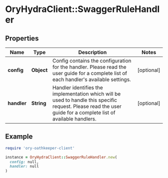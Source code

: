 # OryHydraClient::SwaggerRuleHandler

## Properties

| Name | Type | Description | Notes |
| ---- | ---- | ----------- | ----- |
| **config** | **Object** | Config contains the configuration for the handler. Please read the user guide for a complete list of each handler&#39;s available settings. | [optional] |
| **handler** | **String** | Handler identifies the implementation which will be used to handle this specific request. Please read the user guide for a complete list of available handlers. | [optional] |

## Example

```ruby
require 'ory-oathkeeper-client'

instance = OryHydraClient::SwaggerRuleHandler.new(
  config: null,
  handler: null
)
```


